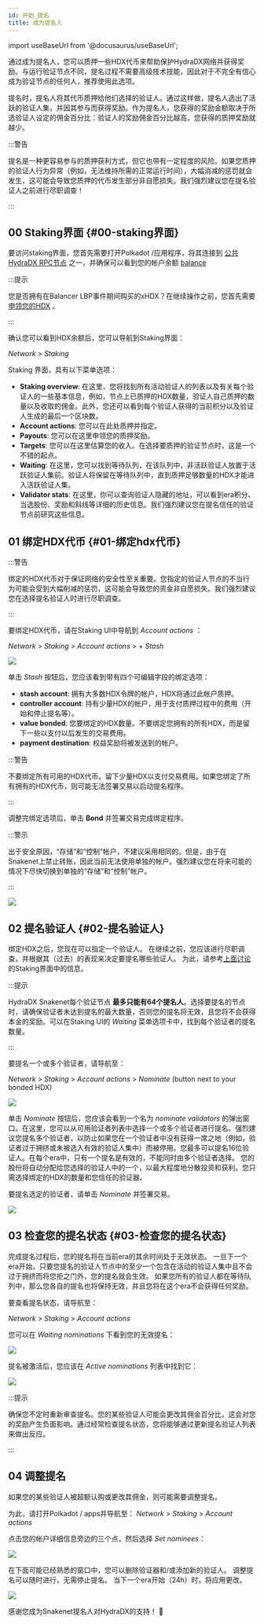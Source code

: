 ```yaml
---
id: 开始_提名
title: 成为提名人
---
```


import useBaseUrl from '@docusaurus/useBaseUrl';

通过成为提名人，您可以质押一些HDX代币来帮助保护HydraDX网络并获得奖励。与运行验证节点不同，提名过程不需要高级技术技能，因此对于不完全有信心成为验证节点的任何人，推荐使用此选项。

提名时，提名人将其代币质押给他们选择的验证人。通过这样做，提名人选出了活跃的验证人集，并因其参与而获得奖励。作为提名人，您获得的奖励金额取决于所选验证人设定的佣金百分比：验证人的奖励佣金百分比越高，您获得的质押奖励就越少。

:::警告

提名是一种更容易参与的质押获利方式，但它也带有一定程度的风险。如果您质押的验证人行为异常（例如，无法维持所需的正常运行时间），大幅消减的惩罚就会发生，这可能会导致您质押的代币发生部分非自愿损失。我们强烈建议您在提名验证人之前进行尽职调查！

:::

## 00 Staking界面 {#00-staking界面}

要访问staking界面，您首先需要打开Polkadot /应用程序，将其连接到 [公共HydraDX RPC节点](/polkadotjs_apps_public) 之一，并确保可以看到您的帐户余额 [balance](https://polkadot.js.org/apps/?rpc=wss%3A%2F%2Frpc-01.snakenet.hydradx.io#/accounts)

:::提示

您是否拥有在Balancer LBP事件期间购买的xHDX？在继续操作之前，您首先需要 [申领您的HDX](/claim) 。

:::

确认您可以看到HDX余额后，您可以导航到Staking界面：

*Network* > *Staking*

Staking 界面，具有以下菜单选项：

* **Staking overview**: 在这里，您将找到所有活动验证人的列表以及有关每个验证人的一些基本信息，例如，节点上已质押的HDX数量，验证人自己质押的数量以及收取的佣金。此外，您还可以看到每个验证人获得的当前积分以及验证人生成的最后一个区块数。
* **Account actions**: 您可以在此处质押并指定。
* **Payouts**: 您可以在这里申领您的质押奖励。
* **Targets**: 您可以在这里估算您的收入。在选择要质押的验证节点时，这是一个不错的起点。
* **Waiting**: 在这里，您可以找到等待队列，在该队列中，非活跃验证人放置于活跃验证人集前。验证人将保留在等待队列中，直到质押足够数量的HDX才能进入活跃验证人集。
* **Validator stats**: 在这里，你可以查询验证人隐藏的地址，可以看到era积分、当选股份、奖励和斜线等详细的历史信息。我们强烈建议您在提名信任的验证节点前研究这些信息。

## 01 绑定HDX代币 {#01-绑定hdx代币}

:::警告

绑定的HDX代币对于保证网络的安全性至关重要。您指定的验证人节点的不当行为可能会受到大幅削减的惩罚，这可能会导致您的资金非自愿损失。我们强烈建议您在选择提名验证人时进行尽职调查。

:::

要绑定HDX代币，请在Staking UI中导航到 *Account actions* ：

*Network* > *Staking* > *Account actions* > *+ Stash*

<div style={{textAlign: 'center'}}>
  <img src={useBaseUrl('/nominator-guide/bond-hdx-1.png')} />
</div>

单击 *Stash* 按钮后，您应该看到带有四个可编辑字段的绑定选项： 
* **stash account**: 拥有大多数HDX令牌的帐户，HDX将通过此帐户质押。
* **controller account**: 持有少量HDX的帐户，用于支付质押过程中的费用（开始和停止提名等）。
* **value bonded**: 您要绑定的HDX数量。不要绑定您拥有的所有HDX，而是留下一些以支付以后发生的交易费用。
* **payment destination**: 权益奖励将被发送到的帐户。

:::警告

不要绑定所有可用的HDX代币。留下少量HDX以支付交易费用。如果您绑定了所有拥有的HDX代币，则可能无法签署交易以启动提名程序。

:::

调整完绑定选项后，单击 **Bond** 并签署交易完成绑定程序。 

:::警示

出于安全原因，“存储”和“控制”帐户，不建议采用相同的。但是，由于在Snakenet上禁止转账，因此当前无法使用单独的帐户。强烈建议您在将来可能的情况下尽快切换到单独的“存储”和“控制”帐户。

:::

<div style={{textAlign: 'center'}}>
  <img src={useBaseUrl('/nominator-guide/bond-hdx-2.png')} />
</div>

## 02 提名验证人 {#02-提名验证人}

绑定HDX之后，您现在可以指定一个验证人。 在继续之前，您应该进行尽职调查，并根据其（过去）的表现来决定要提名哪些验证人。 为此，请参考[上面讨论](#00-staking界面)的Staking界面中的信息。

:::提示

HydraDX Snakenet每个验证节点 **最多只能有64个提名人**。选择要提名的节点时，请确保验证者未达到提名的最大数量，否则您的提名将无效，且您将不会获得本金的奖励。可以在Staking UI的 *Waiting* 菜单选项卡中，找到每个验证者的提名数量。

:::

要提名一个或多个验证者，请导航至：

*Network* > *Staking* > *Account actions* > *Nominate* (button next to your bonded HDX)

<div style={{textAlign: 'center'}}>
  <img src={useBaseUrl('/nominator-guide/nominate-validator-1.png')} />
</div>

单击 *Nominate* 按钮后，您应该会看到一个名为 *nominate validators* 的弹出窗口。在这里，您可以从可用验证者列表中选择一个或多个验证者进行提名。强烈建议您提名多个验证者，以防止如果您在一个验证者中没有获得一席之地（例如，验证者过于拥挤或未被选入有效的验证人集中）而被停用。您最多可以提名16位验证人。在每个era中，只有一个提名是有效的，不能同时由多个验证者选择。 您的股份将自动分配给您选择的验证人中的一个，以最大程度地分散投资和获利。您只需选择绑定的HDX的数量和您信任的验证器。  

要提名选定的验证者，请单击 _Nominate_ 并签署交易。

<div style={{textAlign: 'center'}}>
  <img src={useBaseUrl('/nominator-guide/nominate-validator-2.png')} />
</div>


## 03 检查您的提名状态 {#03-检查您的提名状态}

完成提名过程后，您的提名将在当前era的其余时间处于无效状态。 一旦下一个era开始，只要您提名的验证人节点中的至少一个包含在活动的验证人集中且不会过于拥挤而将您拒之门外，您的提名就会生效。 如果您所有的验证人都在等待队列中，那么您各自的提名也将保持无效，并且您将在这个era不会获得任何奖励。

要查看提名状态，请导航至：

*Network* > *Staking* > *Account actions*

您可以在 *Waiting nominations* 下看到您的无效提名：

<div style={{textAlign: 'center'}}>
  <img src={useBaseUrl('/nominator-guide/nominate-validator-3.png')} />
</div>

提名被激活后，您应该在 *Active nominations* 列表中找到它：

<div style={{textAlign: 'center'}}>
  <img src={useBaseUrl('/nominator-guide/nominate-validator-4.png')} />
</div>  

:::提示

确保您不定时重新审查提名。您的某些验证人可能会更改其佣金百分比，这会对您的奖励产生负面影响。通过经常检查提名状态，您将能够通过更新提名验证人列表来做出反应。  

:::

## 04 调整提名

如果您的某些验证人被超额认购或更改其佣金，则可能需要调整提名。

为此，请打开Polkadot / apps并导航至：
*Network* > *Staking* > *Account actions*

点击您的帐户详细信息旁边的三个点，然后选择 _Set nominees_：

<div style={{textAlign: 'center'}}>
  <img src={useBaseUrl('/nominator-guide/nominate-set-nominees.png')} />
</div>

在下面可能已经熟悉的窗口中，您可以删除验证器和/或添加新的验证人。
调整提名可以随时进行，无需停止提名。 当下一个era开始（24h）时，将应用更改。

<div style={{textAlign: 'center'}}>
  <img src={useBaseUrl('/nominator-guide/nominate-validator-2.png')} />
</div>  


感谢您成为Snakenet提名人对HydraDX的支持！ 🎉
